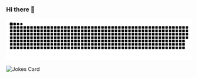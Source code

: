 ### Hi there 👋

<!--
**fabianoGDB/fabianoGDB** is a ✨ _special_ ✨ repository because its `README.md` (this file) appears on your GitHub profile.

Here are some ideas to get you started:

- 🌱 I’m currently learning python and c#
- 💬 Ask me about JOJOOO!
- 📫 How to reach me: fabianodionizioo@gmail.com and https://www.linkedin.com/in/fabiano-guilherme-dionizio-bortolussi-703bb4206/
-->
![SNAKEANIMATION](https://github.com/fabianoGDB/fabianoGDB/blob/output/github-contribution-grid-snake.svg)

![Jokes Card](https://readme-jokes.vercel.app/api)
